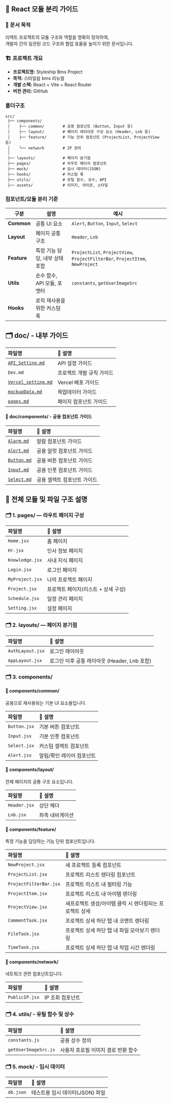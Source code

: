 ## 🧩 React 모듈 분리 가이드

### 📌 문서 목적

리액트 프로젝트의 모듈 구조와 역할을 명확히 정의하여,  
개발자 간의 일관된 코드 구조와 협업 효율을 높이기 위한 문서입니다.

### 🏗️ 프로젝트 개요

- **프로젝트명:** Styleship Bms Project
- **목적:** 스타일쉽 bms 리뉴얼
- **개발 스택:** React + Vite + React Router
- **버전 관리:** GitHub

### 폴더구조

```plaintext
src/
 ├── components/
 │    ├── common/        # 공용 컴포넌트 (Button, Input 등)
 │    ├── layout/        # 페이지 레이아웃 구성 요소 (Header, Lnb 등)
 │    ├── feature/       # 기능 단위 컴포넌트 (ProjectList, ProjectView 등)
 │    └── network        # IP 관리
 │
 ├── layouts/            # 페이지 분기점 
 ├── pages/              # 라우트 페이지 컴포넌트 
 ├── mock/               # 임시 데이터(JSON)
 ├── hooks/              # 커스텀 훅
 ├── utils/              # 유틸 함수, 상수, API
 ├── assets/             # 이미지, 아이콘, 스타일
```

### 컴포넌트/모듈 분리 기준

| 구분        | 설명                           | 예시                                 |
| ----------- | ------------------------------ | ------------------------------------ |
| **Common**  | 공통 UI 요소        | `Alert`, `Button`, `Input`, `Select`           |
| **Layout**  | 페이지 공통 구조               | `Header`, `Lnb` |
| **Feature** | 특정 기능 담당, 내부 상태 포함 | `ProjectList`, `ProjectView`, `ProjectFilterBar`, `ProjectItem`, `NewProject`    |
| **Utils**   | 순수 함수, API 모듈, 포맷터    | `constants`, `getUserImageSrc`            |
| **Hooks**   | 로직 재사용을 위한 커스텀 훅   |     |


## 🗂️  doc/ - 내부 가이드
| 파일명 | 📝 설명 |
|:--|:--|
| [`API_Setting.md`](./API_Setting.md) | API 설정 가이드 |
| `Dev.md` | 프로젝트 개발 규칙 가이드 |
| [`Vercel_setting.md`](./Vercel_setting.md) | Vercel 배포 가이드 |
| [`mockupData.md`](./mockupData.md) | 목업데이터 가이드 |
| [`pages.md`](./pages.md) | 페이지 컴포넌트 가이드 |

#### 🔹 doc/components/ - 공용 컴포넌트 가이드
| 파일명 | 📝 설명 |
|:--|:--|
| [`Alarm.md`](./components/Alarm.md) | 알람 컴포넌트 가이드 |
| [`Alert.md`](./components/Alert.md) | 공용 알럿 컴포넌트 가이드 |
| [`Button.md`](./components/Button.md) | 공용 버튼 컴포넌트 가이드 |
| [`Input.md`](./components/Input.md) | 공용 인풋 컴포넌트 가이드 |
| [`Select.md`](./components/Select.md) | 공용 셀렉트 컴포넌트 가이드 |

## 📘 전체 모듈 및 파일 구조 설명

### 🗂️ 1. pages/ — 라우트 페이지 구성
| 파일명 | 📝 설명 |
|:--|:--|
| `Home.jsx` | 홈 페이지 |
| `Hr.jsx` | 인사 정보 페이지 |
| `Knowledge.jsx` | 사내 지식 페이지 |
| `Login.jsx` | 로그인 페이지 |
| `MyProject.jsx` | 나의 프로젝트 페이지 |
| `Project.jsx` | 프로젝트 페이지(리스트 + 상세 구성) |
| `Schedule.jsx` | 일정 관리 페이지 |
| `Setting.jsx` | 설정 페이지 |

### 🗂️ 2. layouts/ — 페이지 분기점
| 파일명 | 📝 설명 |
|:--|:--|
| `AuthLayout.jsx` | 로그인 레이아웃 |
| `AppLayout.jsx` | 로그인 이후 공통 레이아웃 (Header, Lnb 포함) |

### 🗂️ 3. components/
#### 🔹 components/common/
공용으로 재사용되는 기본 UI 요소들입니다.

| 파일명 | 📝 설명 |
|:--|:--|
| `Button.jsx` | 기본 버튼 컴포넌트 |
| `Input.jsx` | 기본 인풋 컴포넌트 |
| `Select.jsx` | 커스텀 셀렉트 컴포넌트 |
| `Alert.jsx` | 알림/확인 레이어 컴포넌트 |

#### 🔹 components/layout/
전체 페이지의 공통 구조 요소입니다.

| 파일명 | 📝 설명 |
|:--|:--|
| `Header.jsx` | 상단 헤더 |
| `Lnb.jsx` | 좌측 내비게이션 |

#### 🔹 components/feature/
특정 기능을 담당하는 기능 단위 컴포넌트입니다.

| 파일명 | 📝 설명 |
|:--|:--|
| `NewProject.jsx` | 새 프로젝트 등록 컴포넌트 |
| `ProjectList.jsx` | 프로젝트 리스트 렌더링 컴포넌트 |
| `ProjectFilterBar.jsx` | 프로젝트 리스트 내 필터링 기능 |
| `ProjectItem.jsx` | 프로젝트 리스트 내 아이템 렌더링 |
| `ProjectView.jsx` |  새프로젝트 생성/아이템 클릭 시 렌더링되는 프로젝트 상세 |
| `CommentTask.jsx` | 프로젝트 상세 하단 탭 내 코멘트 렌더링 |
| `FileTask.jsx` | 프로젝트 상세 하단 탭 내 파일 모아보기 렌더링 |
| `TimeTask.jsx` | 프로젝트 상세 하단 탭 내 작업 시간 렌더링 |

#### 🔹 components/network/
네트워크 관련 컴포넌트입니다.

| 파일명 | 📝 설명 |
|:--|:--|
| `PublicIP.jsx` | IP 조회 컴포넌트  |

### 🗂️ 4. utils/ - 유틸 함수 및 상수
| 파일명 | 📝 설명 |
|:--|:--|
| `constants.js` | 공용 상수 정의 |
| `getUserImageSrc.js` | 사용자 프로필 이미지 경로 반환 함수 |

### 🗂️ 5. mock/ - 임시 데이터
| 파일명 | 📝 설명 |
|:--|:--|
| `db.json` | 테스트용 임시 데이터(JSON) 파일 |

